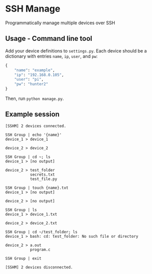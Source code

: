 # SSH Manage

Programmatically manage multiple devices over SSH

## Usage - Command line tool

Add your device definitions to ```settings.py```. Each device should be a dictionary with entries ```name```, ```ip```, ```user```, and ```pw```:

```python
{
	"name": "example",
	"ip": "192.168.0.105",
	"user": "pi",
	"pw": "hunter2"
}
```

Then, run ```python manage.py```.

## Example session
```
[SSHM] 2 devices connected.

SSH Group | echo '{name}'
device_1 > device_1

device_2 > device_2

SSH Group | cd ~; ls
device_1 > [no output]

device_2 > test_folder
           secrets.txt
           test_file.py

SSH Group | touch {name}.txt
device_1 > [no output]

device_2 > [no output]

SSH Group | ls
device_1 > device_1.txt

device_2 > device_2.txt

SSH Group | cd ~/test_folder; ls
device_1 > bash: cd: test_folder: No such file or directory

device_2 > a.out
           program.c

SSH Group | exit

[SSHM] 2 devices disconnected.

```
